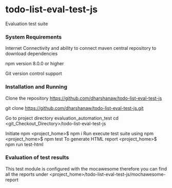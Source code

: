 # todo-list-eval-test-js

Evaluation test suite

### System Requirements

Internet Connectivity and ability to connect maven central repository to download dependencies

npm version 8.0.0 or higher

Git version control support

### Installation and Running

Clone the repository https://github.com/dharshanaw/todo-list-eval-test-js

 git clone https://github.com/dharshanaw/todo-list-eval-test-js.git

Go to project directory evaluation_automation_test cd <git_Checkout_Directory>/todo-list-eval-test-js

Initiate npm <project_home>$ npm i
Run execute test suite using npm <project_home>$ npm test
To generate HTML report <project_home>$ npm run test-html


### Evaluation of test results

This test module is configured with the mocawesome therefore you can find all the reports under <project_home>/todo-list-eval-test-js/mochawesome-report